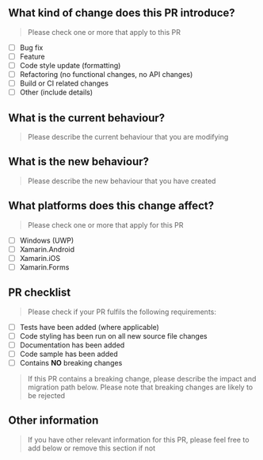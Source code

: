 ## What kind of change does this PR introduce?
> Please check one or more that apply to this PR

- [ ] Bug fix
- [ ] Feature
- [ ] Code style update (formatting)
- [ ] Refactoring (no functional changes, no API changes)
- [ ] Build or CI related changes
- [ ] Other (include details)

## What is the current behaviour?
> Please describe the current behaviour that you are modifying

## What is the new behaviour?
> Please describe the new behaviour that you have created

## What platforms does this change affect?
> Please check one or more that apply for this PR

- [ ] Windows (UWP)
- [ ] Xamarin.Android
- [ ] Xamarin.iOS
- [ ] Xamarin.Forms

## PR checklist
> Please check if your PR fulfils the following requirements:

- [ ] Tests have been added (where applicable)
- [ ] Code styling has been run on all new source file changes
- [ ] Documentation has been added
- [ ] Code sample has been added
- [ ] Contains **NO** breaking changes

> If this PR contains a breaking change, please describe the impact and migration path below. Please note that breaking changes are likely to be rejected

## Other information
> If you have other relevant information for this PR, please feel free to add below or remove this section if not
